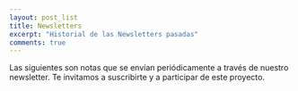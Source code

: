 ```yaml
---
layout: post_list
title: Newsletters
excerpt: "Historial de las Newsletters pasadas"
comments: true
---
```

Las siguientes son notas que se envían periódicamente a través de nuestro newsletter. Te invitamos a suscribirte y a participar de este proyecto.
